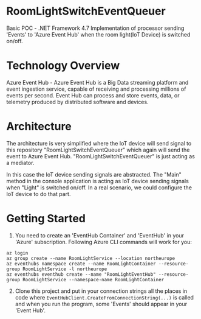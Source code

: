 # RoomLightSwitchEventQueuer
Basic POC - .NET Framework 4.7 Implementation of processor sending 'Events' to 'Azure Event Hub' when the room light(IoT Device) is switched on/off. 

# Technology Overview

Azure Event Hub - Azure Event Hub is a Big Data streaming platform and event ingestion service, capable of receiving and processing millions of events per second. Event Hub can process and store events, data, or telemetry produced by distributed software and devices. 

# Architecture

The architecture is very simplified where the IoT device will send signal to this repository "RoomLightSwitchEventQueuer" which again will send the event to Azure Event Hub. "RoomLightSwitchEventQueuer" is just acting as a mediator. 

In this case the IoT device sending signals are abstracted. The "Main" method in the console application is acting as IoT device sending signals when "Light" is switched on/off. In a real scenario, we could configure the IoT device to do that part. 

# Getting Started

1) You need to create an 'EventHub Container' and 'EventHub' in your 'Azure' subscription. Following Azure CLI commands will work for you:

```
az login
az group create --name RoomLightService --location northeurope
az eventhubs namespace create --name RoomLightContainer --resource-group RoomLightService -l northeurope
az eventhubs eventhub create --name "RoomLightEventHub" --resource-group RoomLightService --namespace-name RoomLightContainer
```
2) Clone this project and put in your connection strings all the places in code where `EventHubClient.CreateFromConnectionString(...)` is called and when you run the program, some 'Events' should appear in your 'Event Hub'. 
